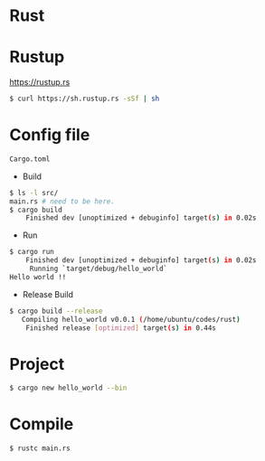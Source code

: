 # Rust

# Rustup

https://rustup.rs

```bash
$ curl https://sh.rustup.rs -sSf | sh
```

# Config file

```bash
Cargo.toml
```

- Build

```bash
$ ls -l src/
main.rs # need to be here.
$ cargo build
    Finished dev [unoptimized + debuginfo] target(s) in 0.02s
```

- Run

```bash
$ cargo run
    Finished dev [unoptimized + debuginfo] target(s) in 0.02s
     Running `target/debug/hello_world`
Hello world !!
```

- Release Build

```bash
$ cargo build --release
   Compiling hello_world v0.0.1 (/home/ubuntu/codes/rust)
    Finished release [optimized] target(s) in 0.44s
```

# Project

```bash
$ cargo new hello_world --bin
```

# Compile

```bash
$ rustc main.rs
```


